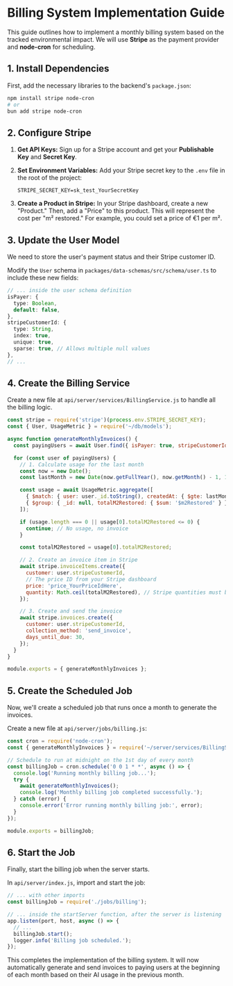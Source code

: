 # Billing System Implementation Guide

This guide outlines how to implement a monthly billing system based on the tracked environmental impact. We will use **Stripe** as the payment provider and **node-cron** for scheduling.

## 1. Install Dependencies

First, add the necessary libraries to the backend's `package.json`:

```bash
npm install stripe node-cron
# or
bun add stripe node-cron
```

## 2. Configure Stripe

1.  **Get API Keys:** Sign up for a Stripe account and get your **Publishable Key** and **Secret Key**.
2.  **Set Environment Variables:** Add your Stripe secret key to the `.env` file in the root of the project:

    ```
    STRIPE_SECRET_KEY=sk_test_YourSecretKey
    ```

3.  **Create a Product in Stripe:** In your Stripe dashboard, create a new "Product." Then, add a "Price" to this product. This will represent the cost per "m² restored." For example, you could set a price of €1 per m².

## 3. Update the User Model

We need to store the user's payment status and their Stripe customer ID.

Modify the `User` schema in `packages/data-schemas/src/schema/user.ts` to include these new fields:

```typescript
// ... inside the user schema definition
isPayer: {
  type: Boolean,
  default: false,
},
stripeCustomerId: {
  type: String,
  index: true,
  unique: true,
  sparse: true, // Allows multiple null values
},
// ...
```

## 4. Create the Billing Service

Create a new file at `api/server/services/BillingService.js` to handle all the billing logic.

```javascript
const stripe = require('stripe')(process.env.STRIPE_SECRET_KEY);
const { User, UsageMetric } = require('~/db/models');

async function generateMonthlyInvoices() {
  const payingUsers = await User.find({ isPayer: true, stripeCustomerId: { $exists: true } });

  for (const user of payingUsers) {
    // 1. Calculate usage for the last month
    const now = new Date();
    const lastMonth = new Date(now.getFullYear(), now.getMonth() - 1, 1);

    const usage = await UsageMetric.aggregate([
      { $match: { user: user._id.toString(), createdAt: { $gte: lastMonth } } },
      { $group: { _id: null, totalM2Restored: { $sum: '$m2Restored' } } },
    ]);

    if (usage.length === 0 || usage[0].totalM2Restored <= 0) {
      continue; // No usage, no invoice
    }

    const totalM2Restored = usage[0].totalM2Restored;

    // 2. Create an invoice item in Stripe
    await stripe.invoiceItems.create({
      customer: user.stripeCustomerId,
      // The price ID from your Stripe dashboard
      price: 'price_YourPriceIdHere',
      quantity: Math.ceil(totalM2Restored), // Stripe quantities must be integers
    });

    // 3. Create and send the invoice
    await stripe.invoices.create({
      customer: user.stripeCustomerId,
      collection_method: 'send_invoice',
      days_until_due: 30,
    });
  }
}

module.exports = { generateMonthlyInvoices };
```

## 5. Create the Scheduled Job

Now, we'll create a scheduled job that runs once a month to generate the invoices.

Create a new file at `api/server/jobs/billing.js`:

```javascript
const cron = require('node-cron');
const { generateMonthlyInvoices } = require('~/server/services/BillingService');

// Schedule to run at midnight on the 1st day of every month
const billingJob = cron.schedule('0 0 1 * *', async () => {
  console.log('Running monthly billing job...');
  try {
    await generateMonthlyInvoices();
    console.log('Monthly billing job completed successfully.');
  } catch (error) {
    console.error('Error running monthly billing job:', error);
  }
});

module.exports = billingJob;
```

## 6. Start the Job

Finally, start the billing job when the server starts.

In `api/server/index.js`, import and start the job:

```javascript
// ... with other imports
const billingJob = require('./jobs/billing');

// ... inside the startServer function, after the server is listening
app.listen(port, host, async () => {
  // ...
  billingJob.start();
  logger.info('Billing job scheduled.');
});
```

This completes the implementation of the billing system. It will now automatically generate and send invoices to paying users at the beginning of each month based on their AI usage in the previous month.
